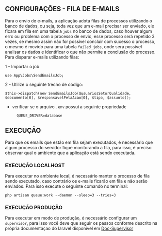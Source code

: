 

## CONFIGURAÇÕES - FILA DE E-MAILS

Para o envio de e-mails, a aplicação adota filas de processos utilizando o banco de dados, ou seja, toda vez que um e-mail precisar ser enviado, ele ficara em fila em uma tabela `jobs` no banco de dados, caso houver algum erro ou problema com o processo de envio, esse processo será repetido 3 vezes, se mesmo assim não for possível concluir com sucesso o processo, o mesmo é movido para uma tabela `failed_jobs`, onde será possível analisar os dados e identificar o que não permite a conclusão do processo.
Para disparar e-mails utilizando filas:

1 - Importar o job

    use App\Jobs\SendEmailsJob;

2 - Utilize o seguinte trecho de código:

    $this->dispatch(new SendEmailsJob($usuariosSetorQualidade, $documento[0], $responsavelPelaAcao[0], $tipo, $assunto));


* verificar se o arquivo `.env` possuí a seguinte propriedade

        QUEUE_DRIVER=database


## EXECUÇÃO

Para que os emails que estão em fila sejam executados, é necessário que algum processo do servidor fique monitorando a fila, para isso, é preciso observar qual o ambiente que a aplicação está sendo executada. 

### EXECUÇÃO LOCALHOST

Para executar no ambiente local, é necessário manter o processo de fila sendo executado, caso contrário os e-mails ficarão em fila e não serão enviados.
Para isso execute o seguinte comando no terminal:

    php artisan queue:work --daemon --sleep=3 --tries=3

### EXECUÇÃO PRODUÇÃO

Para executar em modo de produção, é necessário configurar um `supervisor`, para isso você deve que seguir os passos conforme descrito na própria documentaçao do laravel disponível em [Doc-Supervisor](https://laravel.com/docs/5.5/queues#supervisor-configuration)


